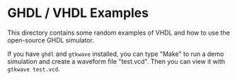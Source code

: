 # GHDL / VHDL Examples

This directory contains some random examples of VHDL and how to use
the open-source GHDL simulator.

If you have ```ghdl``` and ```gtkwave``` installed, you can type
"Make" to run a demo simulation and create a waveform file
"test.vcd".  Then you can view it with ```gtkwave test.vcd```.
